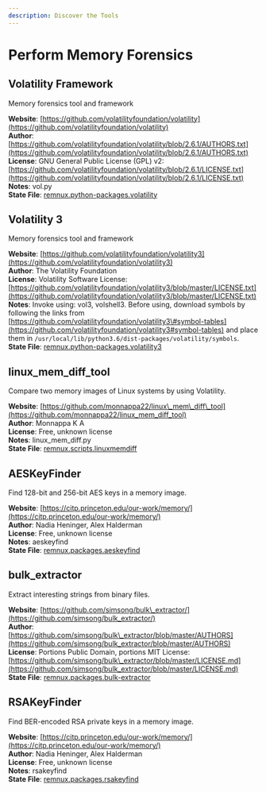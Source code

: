 ```yaml
---
description: Discover the Tools
---
```


# Perform Memory Forensics

## Volatility Framework

Memory forensics tool and framework

**Website**: [https://github.com/volatilityfoundation/volatility](https://github.com/volatilityfoundation/volatility)  
**Author**: [https://github.com/volatilityfoundation/volatility/blob/2.6.1/AUTHORS.txt](https://github.com/volatilityfoundation/volatility/blob/2.6.1/AUTHORS.txt)  
**License**: GNU General Public License \(GPL\) v2: [https://github.com/volatilityfoundation/volatility/blob/2.6.1/LICENSE.txt](https://github.com/volatilityfoundation/volatility/blob/2.6.1/LICENSE.txt)  
**Notes**: vol.py  
**State File**: [remnux.python-packages.volatility](https://github.com/REMnux/salt-states/blob/master/remnux/python-packages/volatility.sls)

## Volatility 3

Memory forensics tool and framework

**Website**: [https://github.com/volatilityfoundation/volatility3](https://github.com/volatilityfoundation/volatility3)  
**Author**: The Volatility Foundation  
**License**: Volatility Software License: [https://github.com/volatilityfoundation/volatility3/blob/master/LICENSE.txt](https://github.com/volatilityfoundation/volatility3/blob/master/LICENSE.txt)  
**Notes**: Invoke using: vol3, volshell3. Before using, download symbols by following the links from [https://github.com/volatilityfoundation/volatility3\#symbol-tables](https://github.com/volatilityfoundation/volatility3#symbol-tables) and place them in `/usr/local/lib/python3.6/dist-packages/volatility/symbols`.  
**State File**: [remnux.python-packages.volatility3](https://github.com/REMnux/salt-states/blob/master/./remnux/python-packages/volatility3.sls)

## linux\_mem\_diff\_tool

Compare two memory images of Linux systems by using Volatility.

**Website**: [https://github.com/monnappa22/linux\_mem\_diff\_tool](https://github.com/monnappa22/linux_mem_diff_tool)  
**Author**: Monnappa K A  
**License**: Free, unknown license  
**Notes**: linux\_mem\_diff.py  
**State File**: [remnux.scripts.linuxmemdiff](https://github.com/REMnux/salt-states/blob/master/./remnux/scripts/linuxmemdiff.sls)

## AESKeyFinder

Find 128-bit and 256-bit AES keys in a memory image.

**Website**: [https://citp.princeton.edu/our-work/memory/](https://citp.princeton.edu/our-work/memory/)  
**Author**: Nadia Heninger, Alex Halderman  
**License**: Free, unknown license  
**Notes**: aeskeyfind  
**State File**: [remnux.packages.aeskeyfind](https://github.com/REMnux/salt-states/blob/master/./remnux/packages/aeskeyfind.sls)

## bulk\_extractor

Extract interesting strings from binary files.

**Website**: [https://github.com/simsong/bulk\_extractor/](https://github.com/simsong/bulk_extractor/)  
**Author**: [https://github.com/simsong/bulk\_extractor/blob/master/AUTHORS](https://github.com/simsong/bulk_extractor/blob/master/AUTHORS)  
**License**: Portions Public Domain, portions MIT License: [https://github.com/simsong/bulk\_extractor/blob/master/LICENSE.md](https://github.com/simsong/bulk_extractor/blob/master/LICENSE.md)  
**State File**: [remnux.packages.bulk-extractor](https://github.com/REMnux/salt-states/blob/master/./remnux/packages/bulk-extractor.sls)

## RSAKeyFinder

Find BER-encoded RSA private keys in a memory image.

**Website**: [https://citp.princeton.edu/our-work/memory/](https://citp.princeton.edu/our-work/memory/)  
**Author**: Nadia Heninger, Alex Halderman  
**License**: Free, unknown license  
**Notes**: rsakeyfind  
**State File**: [remnux.packages.rsakeyfind](https://github.com/REMnux/salt-states/blob/master/./remnux/packages/rsakeyfind.sls)

